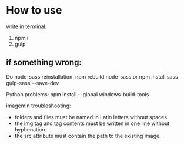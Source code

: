 # How to use

write in terminal:

1. npm i
2. gulp

## if something wrong:

Do node-sass reinstallation:
npm rebuild node-sass 
or
npm install sass gulp-sass --save-dev

Python problems:
npm install --global windows-build-tools

imagemin troubleshooting:
- folders and files must be named in Latin letters without spaces.
- the img tag and tag contents must be written in one line without hyphenation.
- the src attribute must contain the path to the existing image.

